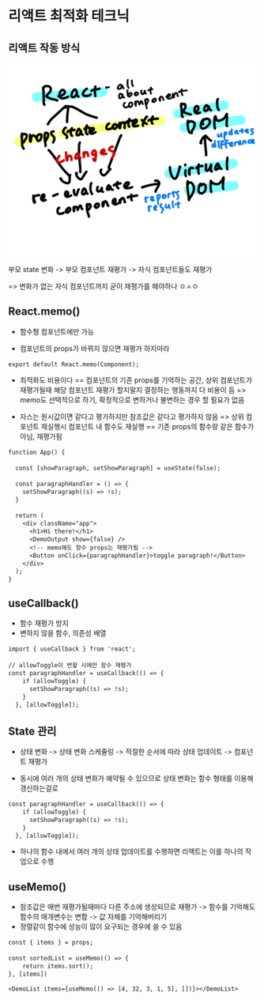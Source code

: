 # 리액트 최적화 테크닉

## 리액트 작동 방식

![react](react.jpg)

부모 state 변화 -> 부모 컴포넌트 재평가 -> 자식 컴포넌트들도 재평가

=> 변화가 없는 자식 컴포넌트까지 굳이 재평가를 해야하나 ㅇㅅㅇ

## React.memo()

- 함수형 컴포넌트에만 가능

- 컴포넌트의 props가 바뀌지 않으면 재평가 하지마라

```react
export default React.memo(Component);
```

- 최적화도 비용이다
  == 컴포넌트의 기존 props를 기억하는 공간, 상위 컴포넌트가 재평가될때 해당 컴포넌트 재평가 할지말지 결정하는 행동까지 다 비용이 듬
  => memo도 선택적으로 하기, 확정적으로 변하거나 불변하는 경우 할 필요가 없음 

- 자스는 원시값이면 같다고 평가하지만 참조값은 같다고 평가하지 않음
  => 상위 컴포넌트 재실행시 컴포넌트 내 함수도 재실행 == 기존 props의 함수랑 같은 함수가 아님, 재평가됨

```react
function App() {
  
  const [showParagraph, setShowParagraph] = useState(false);

  const paragraphHandler = () => {
    setShowParagraph((s) => !s);
  }

  return (
    <div className="app">
      <h1>Hi there!</h1>
      <DemoOutput show={false} />
      <!-- memo해도 함수 props는 재평가됨 -->
      <Button onClick={paragraphHandler}>toggle paragraph!</Button>
    </div>
  );
}
```

## useCallback()

- 함수 재평가 방지
- 변하지 않을 함수, 의존성 배열

```react
import { useCallback } from 'react';

// allowToggle이 변할 시에만 함수 재평가
const paragraphHandler = useCallback(() => {
    if (allowToggle) {
      setShowParagraph((s) => !s);
    }
  }, [allowToggle]);
```

## State 관리

- 상태 변화 -> 상태 변화 스케쥴링 -> 적절한 순서에 따라 상태 업데이트 -> 컴포넌트 재평가

- 동시에 여러 개의 상태 변화가 예약될 수 있으므로 상태 변화는 함수 형태를 이용해 갱신하는걸로

```react
const paragraphHandler = useCallback(() => {
    if (allowToggle) {
      setShowParagraph((s) => !s);
    }
  }, [allowToggle]);
```

- 하나의 함수 내에서 여러 개의 상태 업데이트를 수행하면 리액트는 이를 하나의 작업으로 수행 

## useMemo()

- 참조값은 매번 재평가될때마다 다른 주소에 생성되므로 재평가 -> 함수를 기억해도 함수의 매개변수는 변함 -> 값 자체를 기억해버리기
- 정렬같이 함수에 성능이 많이 요구되는 경우에 쓸 수 있음

```react
const { items } = props;

const sortedList = useMemo(() => {
    return items.sort();
}, [items])
```

```react
<DemoList items={useMemo(() => [4, 32, 3, 1, 5], [])}></DemoList>
```

